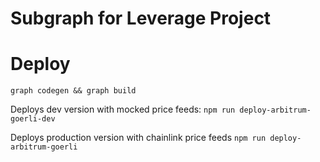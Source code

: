 # Subgraph for Leverage Project

# Deploy
`graph codegen && graph build`

Deploys dev version with mocked price feeds:
`npm run deploy-arbitrum-goerli-dev`

Deploys production version with chainlink price feeds
`npm run deploy-arbitrum-goerli`


